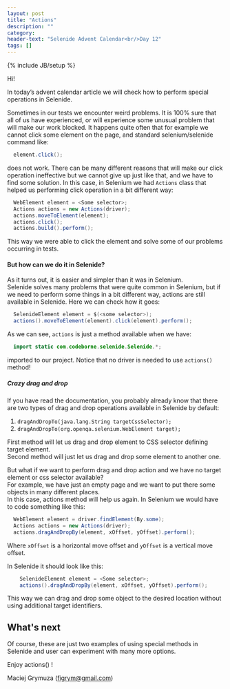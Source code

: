```yaml
---
layout: post
title: "Actions"
description: ""
category:
header-text: "Selenide Advent Calendar<br/>Day 12"
tags: []
---
```

{% include JB/setup %}

Hi! 

In today’s advent calendar article we will check how to perform special operations in Selenide. 

Sometimes in our tests we encounter weird problems. 
It is 100% sure that all of us have experienced, or will experience some unusual problem that will make our work blocked. 
It happens quite often that for example we cannot click some element on the page, and standard selenium/selenide command like: 

```java
  element.click();
```

does not work. There can be many different reasons that will make our click operation ineffective but we cannot give up 
just like that, and we have to find some solution. In this case, in Selenium we had `Actions` class that helped us performing click operation in a bit different way:

```java
  WebElement element = <Some selector>;
  Actions actions = new Actions(driver);
  actions.moveToElement(element);
  actions.click();
  actions.build().perform();
```
 
This way we were able to click the element and solve some of our problems occurring in tests.  

#### But how can we do it in Selenide?  

As it turns out, it is easier and simpler than it was in Selenium.  
Selenide solves many problems that were quite common in Selenium, but if we need to perform some things in a bit 
different way, actions are still available in Selenide. Here we can check how it goes:

```java
  SelenideElement element = $(<some selector>);
  actions().moveToElement(element).click(element).perform();
```
 
As we can see, `actions` is just a method available when we have:
```java
  import static com.codeborne.selenide.Selenide.*;
```

imported to our project. Notice that no driver is needed to use `actions()` method! 
 
##### Crazy drag and drop

If you have read the documentation, you probably already know that there are two types of drag and drop operations available in Selenide by default:

1. `dragAndDropTo​(java.lang.String targetCssSelector);`
2. `dragAndDropTo​(org.openqa.selenium.WebElement target);` 

First method will let us drag and drop element to CSS selector defining target element.  
Second method will just let us drag and drop some element to another one.
 
But what if we want to perform drag and drop action and we have no target element or css selector available?  
For example, we have just an empty page and we want to put there some objects in many different places.  
In this case, actions method will help us again. In Selenium we would have to code something like this:

```java
  WebElement element = driver.findElement(By.some);
  Actions actions = new Actions(driver);
  actions.dragAndDropBy(element, xOffset, yOffset).perform();
```	

Where `xOffset` is a horizontal move offset and `yOffset` is a vertical move offset.

In Selenide it should look like this:

```java
	SelenideElement element = <Some selector>;
	actions().dragAndDropBy(element, xOffset, yOffset).perform();
```

This way we can drag and drop some object to the desired location without using additional target identifiers. 

## What's next
 
Of course, these are just two examples of using special methods in Selenide and user can experiment with many more options. 

Enjoy actions() !

Maciej Grymuza (figrym@gmail.com)

